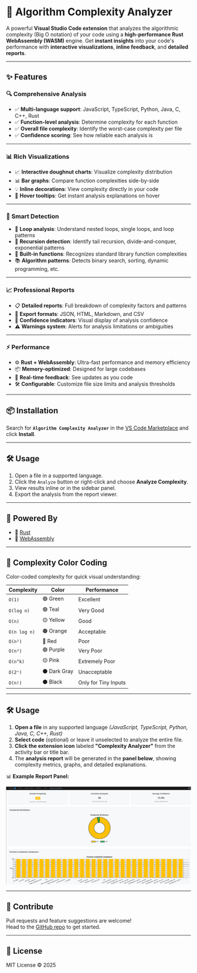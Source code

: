 # 🚀 Algorithm Complexity Analyzer

A powerful **Visual Studio Code extension** that analyzes the algorithmic complexity (Big O notation) of your code using a **high-performance Rust WebAssembly (WASM)** engine. Get **instant insights** into your code's performance with **interactive visualizations**, **inline feedback**, and **detailed reports**.

---

## ✨ Features

### 🔍 Comprehensive Analysis
- ✅ **Multi-language support**: JavaScript, TypeScript, Python, Java, C, C++, Rust  
- ✅ **Function-level analysis**: Determine complexity for each function  
- ✅ **Overall file complexity**: Identify the worst-case complexity per file  
- ✅ **Confidence scoring**: See how reliable each analysis is  

---

### 📊 Rich Visualizations
- 📈 **Interactive doughnut charts**: Visualize complexity distribution  
- 📊 **Bar graphs**: Compare function complexities side-by-side  
- 💡 **Inline decorations**: View complexity directly in your code  
- 🧠 **Hover tooltips**: Get instant analysis explanations on hover  

---

### 🎯 Smart Detection
- 🔁 **Loop analysis**: Understand nested loops, single loops, and loop patterns  
- 🔄 **Recursion detection**: Identify tail recursion, divide-and-conquer, exponential patterns  
- 🧰 **Built-in functions**: Recognizes standard library function complexities  
- 📚 **Algorithm patterns**: Detects binary search, sorting, dynamic programming, etc.  

---

### 📈 Professional Reports
- 📋 **Detailed reports**: Full breakdown of complexity factors and patterns  
- 💾 **Export formats**: JSON, HTML, Markdown, and CSV  
- 🔐 **Confidence indicators**: Visual display of analysis confidence  
- ⚠️ **Warnings system**: Alerts for analysis limitations or ambiguities  

---

### ⚡ Performance
- ⚙️ **Rust + WebAssembly**: Ultra-fast performance and memory efficiency  
- 📦 **Memory-optimized**: Designed for large codebases  
- 🔁 **Real-time feedback**: See updates as you code  
- 🛠️ **Configurable**: Customize file size limits and analysis thresholds  

---

## 📦 Installation

Search for **`Algorithm Complexity Analyzer`** in the [VS Code Marketplace](https://marketplace.visualstudio.com/items?itemName=mkswebs.algorithm-complexity-analyzer) and click **Install**.

---

## 🛠 Usage

1. Open a file in a supported language.
2. Click the `Analyze` button or right-click and choose **Analyze Complexity**.
3. View results inline or in the sidebar panel.
4. Export the analysis from the report viewer.

---

## 🧠 Powered By

- 🦀 [Rust](https://www.rust-lang.org/)
- 🧩 [WebAssembly](https://webassembly.org/)

---
## 🎨 Complexity Color Coding

Color-coded complexity for quick visual understanding:

| Complexity   | Color      | Performance        |
|--------------|------------|--------------------|
| `O(1)`       | 🟢 Green   | Excellent          |
| `O(log n)`   | 🟢 Teal    | Very Good          |
| `O(n)`       | 🟡 Yellow  | Good               |
| `O(n log n)` | 🟠 Orange  | Acceptable         |
| `O(n²)`      | 🔴 Red     | Poor               |
| `O(n³)`      | 🟣 Purple  | Very Poor          |
| `O(n^k)`     | 🟡 Pink    | Extremely Poor     |
| `O(2ⁿ)`      | ⚫ Dark Gray | Unacceptable     |
| `O(n!)`      | ⚫ Black   | Only for Tiny Inputs |

---
## 🛠 Usage

1. **Open a file** in any supported language _(JavaScript, TypeScript, Python, Java, C, C++, Rust)_
2. **Select code** (optional) or leave it unselected to analyze the entire file.
3. **Click the extension icon** labeled **"Complexity Analyzer"** from the activity bar or title bar.
4. The **analysis report** will be generated in the **panel below**, showing complexity metrics, graphs, and detailed explanations.

📊 **Example Report Panel:**

![Algorithm Complexity Report Panel](./assets/report-example.png)

---
## 📣 Contribute

Pull requests and feature suggestions are welcome!  
Head to the [GitHub repo](https://github.com/mx0m/algo-complexity-analyzer) to get started.

---

## 📝 License

MIT License © 2025 
